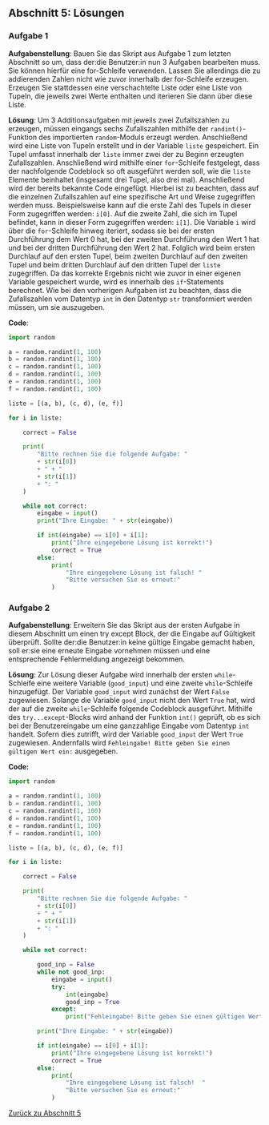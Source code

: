 ## Abschnitt 5: Lösungen
### Aufgabe 1

**Aufgabenstellung**: Bauen Sie das Skript aus Aufgabe 1 zum letzten Abschnitt so um, dass 
der:die Benutzer:in nun 3 Aufgaben bearbeiten muss. 
Sie können hierfür eine for-Schleife verwenden. Lassen Sie allerdings 
die zu addierenden Zahlen nicht wie zuvor innerhalb der for-Schleife 
erzeugen. Erzeugen Sie stattdessen eine verschachtelte Liste oder eine 
Liste von Tupeln, die jeweils zwei Werte enthalten und iterieren Sie 
dann über diese Liste.

**Lösung**: Um 3 Additionsaufgaben mit jeweils zwei Zufallszahlen zu erzeugen, müssen eingangs 
sechs Zufallszahlen mithilfe der `randint()`-Funktion des importierten `random`-Moduls erzeugt 
werden. Anschließend wird eine Liste von Tupeln erstellt und in der Variable `liste` gespeichert.
Ein Tupel umfasst innerhalb der `liste` immer zwei der zu Beginn erzeugten Zufallszahlen.
Anschließend wird mithilfe einer `for`-Schleife festgelegt, dass der nachfolgende Codeblock so oft 
ausgeführt werden soll, wie die `liste` Elemente beinhaltet (insgesamt drei Tupel, also drei mal). 
Anschließend wird der bereits bekannte Code eingefügt. Hierbei ist zu beachten, dass auf die 
einzelnen Zufallszahlen auf eine spezifische Art und Weise zugegriffen werden muss. Beispielsweise 
kann auf die erste Zahl des Tupels in dieser Form zugegriffen werden: `i[0]`. Auf die zweite Zahl, 
die sich im Tupel befindet, kann in dieser Form zugegriffen werden: `i[1]`. Die Variable `i` wird 
über die `for`-Schleife hinweg iteriert, sodass sie bei der ersten Durchführung dem Wert 0 hat, bei 
der zweiten Durchführung den Wert 1 hat und bei der dritten Durchführung den Wert 2 hat. Folglich 
wird beim ersten Durchlauf auf den ersten Tupel, beim zweiten Durchlauf auf den zweiten Tupel und 
beim dritten Durchlauf auf den dritten Tupel der `liste` zugegriffen. Da das korrekte Ergebnis 
nicht wie zuvor in einer eigenen Variable gespeichert wurde, wird es innerhalb des `if`-Statements 
berechnet. Wie bei den vorherigen Aufgaben ist zu beachten, dass die Zufallszahlen vom Datentyp 
`int` in den Datentyp `str` transformiert werden müssen, um sie auszugeben.

**Code**:
```python
import random

a = random.randint(1, 100)
b = random.randint(1, 100)
c = random.randint(1, 100)
d = random.randint(1, 100)
e = random.randint(1, 100)
f = random.randint(1, 100)

liste = [(a, b), (c, d), (e, f)]

for i in liste:

    correct = False

    print(
        "Bitte rechnen Sie die folgende Aufgabe: "
        + str(i[0])
        + " + "
        + str(i[1])
        + ": "
    )

    while not correct:
        eingabe = input()
        print("Ihre Eingabe: " + str(eingabe))

        if int(eingabe) == i[0] + i[1]:
            print("Ihre eingegebene Lösung ist korrekt!")
            correct = True
        else:
            print(
                "Ihre eingegebene Lösung ist falsch! "
                "Bitte versuchen Sie es erneut:"
            )
```

### Aufgabe 2

**Aufgabenstellung**: Erweitern Sie das Skript aus der ersten Aufgabe in diesem Abschnitt 
um einen try except Block, der die Eingabe auf Gültigkeit überprüft. 
Sollte der:die Benutzer:in keine gültige Eingabe gemacht 
haben, soll er:sie eine erneute Eingabe vornehmen müssen und eine 
entsprechende Fehlermeldung angezeigt bekommen.

**Lösung**: Zur Lösung dieser Aufgabe wird innerhalb der ersten `while`-Schleife eine weitere 
Variable (`good_input`) und eine zweite `while`-Schleife hinzugefügt. Der Variable `good_input` 
wird zunächst der Wert `False` zugewiesen. Solange die Variable `good_input` nicht den Wert `True` 
hat, wird der auf die zweite `while`-Schleife folgende Codeblock ausgeführt. Mithilfe des 
`try...except`-Blocks wird anhand der Funktion `int()` geprüft, ob es sich bei der Benutzereingabe 
um eine ganzzahlige Eingabe vom Datentyp `int` handelt. Sofern dies zutrifft, wird der Variable 
`good_input` der Wert `True` zugewiesen. Andernfalls wird `Fehleingabe! Bitte geben Sie einen 
gültigen Wert ein:` ausgegeben.

**Code:**
```python
import random

a = random.randint(1, 100)
b = random.randint(1, 100)
c = random.randint(1, 100)
d = random.randint(1, 100)
e = random.randint(1, 100)
f = random.randint(1, 100)

liste = [(a, b), (c, d), (e, f)]

for i in liste:

    correct = False

    print(
        "Bitte rechnen Sie die folgende Aufgabe: "
        + str(i[0])
        + " + "
        + str(i[1])
        + ": "
    )

    while not correct:

        good_inp = False
        while not good_inp:
            eingabe = input()
            try:
                int(eingabe)
                good_inp = True
            except:
                print("Fehleingabe! Bitte geben Sie einen gültigen Wert ein:")

        print("Ihre Eingabe: " + str(eingabe))

        if int(eingabe) == i[0] + i[1]:
            print("Ihre eingegebene Lösung ist korrekt!")
            correct = True
        else:
            print(
                "Ihre eingegebene Lösung ist falsch!  "
                "Bitte versuchen Sie es erneut:"
            )
```

[Zurück zu Abschnitt 5](part5.md)